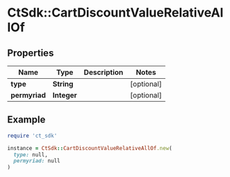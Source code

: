 # CtSdk::CartDiscountValueRelativeAllOf

## Properties

| Name | Type | Description | Notes |
| ---- | ---- | ----------- | ----- |
| **type** | **String** |  | [optional] |
| **permyriad** | **Integer** |  | [optional] |

## Example

```ruby
require 'ct_sdk'

instance = CtSdk::CartDiscountValueRelativeAllOf.new(
  type: null,
  permyriad: null
)
```

